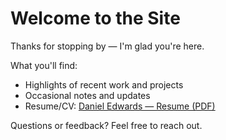 # Welcome to the Site

Thanks for stopping by — I&#39;m glad you&#39;re here.

What you&#39;ll find:
- Highlights of recent work and projects
- Occasional notes and updates
- Resume/CV: [Daniel Edwards — Resume (PDF)](./Daniel%20Edwards%20Resume.pdf)

Questions or feedback? Feel free to reach out.
